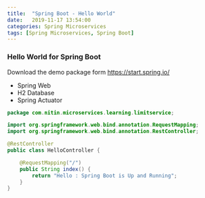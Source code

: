 ```yaml
---
title:  "Spring Boot - Hello World"
date:   2019-11-17 13:54:00
categories: Spring Microservices
tags: [Spring Microservices, Spring Boot]
---
```


### Hello World for Spring Boot

Download the demo package form https://start.spring.io/

* Spring Web
* H2 Database
* Spring Actuator


```java
package com.nitin.microservices.learning.limitservice;

import org.springframework.web.bind.annotation.RequestMapping;
import org.springframework.web.bind.annotation.RestController;

@RestController
public class HelloController {

    @RequestMapping("/")
    public String index() {
        return "Hello : Spring Boot is Up and Running";
    }
}
```
